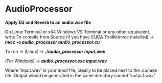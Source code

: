 # AudioProcessor
**Apply EQ and Reverb to an audio.wav file**

On Linux Terminal or x64 Windows VS Terminal or any other equivalent, write
To compile from Source (if you have CUDA Toolkit/nvcc installed) ->
**_nvcc -o audio_processor audio_processor.cu_**

To run ->
(Linux) ->  _**./audio_processor input.wav**_

(For Windows) -> _**audio_processor.exe input.wav**_

Where 'input.wav' is your input file, ideally to be placed next to the .cu/.exe file. Output would be generated in the same directory named "output.wav"

